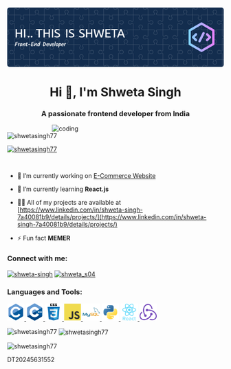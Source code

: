 ![logo](https://github.com/Shwetasingh77/Shwetasingh77/blob/main/github-header-image.png?raw=true)
 <h1 align="center">Hi 👋, I'm Shweta Singh</h1>
<h3 align="center">A passionate frontend developer from India</h3>

<img align="right" alt="coding" width="400" src="https://user-images.githubusercontent.com/55389276/140866485-8fb1c876-9a8f-4d6a-98dc-08c4981eaf70.gif">
<p align="left"> <img src="https://komarev.com/ghpvc/?username=shwetasingh77&label=Profile%20views&color=0e75b6&style=flat" alt="shwetasingh77" /> </p>

<p align="left"> <a href="https://github.com/ryo-ma/github-profile-trophy"><img src="https://github-profile-trophy.vercel.app/?username=shwetasingh77" alt="shwetasingh77" /></a> </p>

<p align="left"> <a href="https://twitter.com/" target="blank"><img src="https://img.shields.io/twitter/follow/?logo=twitter&style=for-the-badge" alt="" /></a> </p>

- 🔭 I’m currently working on [E-Commerce Website](https://symphonious-maamoul-8675ea.netlify.app/)

- 🌱 I’m currently learning **React.js**

- 👨‍💻 All of my projects are available at [https://www.linkedin.com/in/shweta-singh-7a40081b9/details/projects/](https://www.linkedin.com/in/shweta-singh-7a40081b9/details/projects/)

- ⚡ Fun fact **MEMER**

<h3 align="left">Connect with me:</h3>
<p align="left">
<a href="https://linkedin.com/in/shweta-singh" target="blank"><img align="center" src="https://raw.githubusercontent.com/rahuldkjain/github-profile-readme-generator/master/src/images/icons/Social/linked-in-alt.svg" alt="shweta-singh" height="30" width="40" /></a>
<a href="https://www.leetcode.com/shweta_s04" target="blank"><img align="center" src="https://raw.githubusercontent.com/rahuldkjain/github-profile-readme-generator/master/src/images/icons/Social/leet-code.svg" alt="shweta_s04" height="30" width="40" /></a>
</p>

<h3 align="left">Languages and Tools:</h3>
<p align="left"> <a href="https://www.cprogramming.com/" target="_blank" rel="noreferrer"> <img src="https://raw.githubusercontent.com/devicons/devicon/master/icons/c/c-original.svg" alt="c" width="40" height="40"/> </a> <a href="https://www.w3schools.com/cpp/" target="_blank" rel="noreferrer"> <img src="https://raw.githubusercontent.com/devicons/devicon/master/icons/cplusplus/cplusplus-original.svg" alt="cplusplus" width="40" height="40"/> </a> <a href="https://www.w3schools.com/css/" target="_blank" rel="noreferrer"> <img src="https://raw.githubusercontent.com/devicons/devicon/master/icons/css3/css3-original-wordmark.svg" alt="css3" width="40" height="40"/> </a> <a href="https://developer.mozilla.org/en-US/docs/Web/JavaScript" target="_blank" rel="noreferrer"> <img src="https://raw.githubusercontent.com/devicons/devicon/master/icons/javascript/javascript-original.svg" alt="javascript" width="40" height="40"/> </a> <a href="https://www.mysql.com/" target="_blank" rel="noreferrer"> <img src="https://raw.githubusercontent.com/devicons/devicon/master/icons/mysql/mysql-original-wordmark.svg" alt="mysql" width="40" height="40"/> </a> <a href="https://www.python.org" target="_blank" rel="noreferrer"> <img src="https://raw.githubusercontent.com/devicons/devicon/master/icons/python/python-original.svg" alt="python" width="40" height="40"/> </a> <a href="https://reactjs.org/" target="_blank" rel="noreferrer"> <img src="https://raw.githubusercontent.com/devicons/devicon/master/icons/react/react-original-wordmark.svg" alt="react" width="40" height="40"/> </a> <a href="https://redux.js.org" target="_blank" rel="noreferrer"> <img src="https://raw.githubusercontent.com/devicons/devicon/master/icons/redux/redux-original.svg" alt="redux" width="40" height="40"/> </a> </p>

<p><img align="left" src="https://github-readme-stats.vercel.app/api/top-langs?username=shwetasingh77&show_icons=true&locale=en&layout=compact" alt="shwetasingh77" /></p>

<p>&nbsp;<img align="center" src="https://github-readme-stats.vercel.app/api?username=shwetasingh77&show_icons=true&locale=en" alt="shwetasingh77" /></p>

<p><img align="center" src="https://github-readme-streak-stats.herokuapp.com/?user=shwetasingh77&" alt="shwetasingh77" /></p>
DT20245631552

